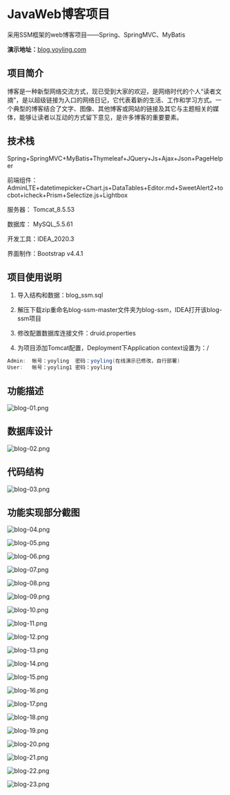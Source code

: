 # JavaWeb博客项目
采用SSM框架的web博客项目——Spring、SpringMVC、MyBatis

**演示地址：**[blog.yoyling.com](https://blog.yoyling.com)



## 项目简介

博客是一种新型网络交流方式，现已受到大家的欢迎，是网络时代的个人“读者文摘”，是以超级链接为入口的网络日记，它代表着新的生活、工作和学习方式。一个典型的博客结合了文字、图像、其他博客或网站的链接及其它与主题相关的媒体，能够让读者以互动的方式留下意见，是许多博客的重要要素。



## 技术栈

Spring+SpringMVC+MyBatis+Thymeleaf+JQuery+Js+Ajax+Json+PageHelper

前端组件：AdminLTE+datetimepicker+Chart.js+DataTables+Editor.md+SweetAlert2+tocbot+icheck+Prism+Selectize.js+Lightbox

服务器： Tomcat_8.5.53

数据库： MySQL_5.5.61

开发工具：IDEA_2020.3

界面制作：Bootstrap v4.4.1



## 项目使用说明

1. 导入结构和数据：blog_ssm.sql

2. 解压下载zip重命名blog-ssm-master文件夹为blog-ssm，IDEA打开该blog-ssm项目

3. 修改配置数据库连接文件：druid.properties

4. 为项目添加Tomcat配置，Deployment下Application context设置为：/

```Java
Admin:	帐号：yoyling	密码：yoyling(在线演示已修改，自行部署)
User:	帐号：yoyling1	密码：yoyling
```



## 功能描述

![blog-01.png](https://cdn.jsdelivr.net/gh/rawchen/JsDelivr/static/blog-ssm/blog-01.png)



## 数据库设计

![blog-02.png](https://cdn.jsdelivr.net/gh/rawchen/JsDelivr/static/blog-ssm/blog-02.png)



## 代码结构

![blog-03.png](https://cdn.jsdelivr.net/gh/rawchen/JsDelivr/static/blog-ssm/blog-03.png)



## 功能实现部分截图

![blog-04.png](https://cdn.jsdelivr.net/gh/rawchen/JsDelivr/static/blog-ssm/blog-04.png)

![blog-05.png](https://cdn.jsdelivr.net/gh/rawchen/JsDelivr/static/blog-ssm/blog-05.png)

![blog-06.png](https://cdn.jsdelivr.net/gh/rawchen/JsDelivr/static/blog-ssm/blog-06.png)

![blog-07.png](https://cdn.jsdelivr.net/gh/rawchen/JsDelivr/static/blog-ssm/blog-07.png)

![blog-08.png](https://cdn.jsdelivr.net/gh/rawchen/JsDelivr/static/blog-ssm/blog-08.png)

![blog-09.png](https://cdn.jsdelivr.net/gh/rawchen/JsDelivr/static/blog-ssm/blog-09.png)

![blog-10.png](https://cdn.jsdelivr.net/gh/rawchen/JsDelivr/static/blog-ssm/blog-10.png)

![blog-11.png](https://cdn.jsdelivr.net/gh/rawchen/JsDelivr/static/blog-ssm/blog-11.png)

![blog-12.png](https://cdn.jsdelivr.net/gh/rawchen/JsDelivr/static/blog-ssm/blog-12.png)

![blog-13.png](https://cdn.jsdelivr.net/gh/rawchen/JsDelivr/static/blog-ssm/blog-13.png)

![blog-14.png](https://cdn.jsdelivr.net/gh/rawchen/JsDelivr/static/blog-ssm/blog-14.png)

![blog-15.png](https://cdn.jsdelivr.net/gh/rawchen/JsDelivr/static/blog-ssm/blog-15.png)

![blog-16.png](https://cdn.jsdelivr.net/gh/rawchen/JsDelivr/static/blog-ssm/blog-16.png)

![blog-17.png](https://cdn.jsdelivr.net/gh/rawchen/JsDelivr/static/blog-ssm/blog-17.png)

![blog-18.png](https://cdn.jsdelivr.net/gh/rawchen/JsDelivr/static/blog-ssm/blog-18.png)

![blog-19.png](https://cdn.jsdelivr.net/gh/rawchen/JsDelivr/static/blog-ssm/blog-19.png)

![blog-20.png](https://cdn.jsdelivr.net/gh/rawchen/JsDelivr/static/blog-ssm/blog-20.png)

![blog-21.png](https://cdn.jsdelivr.net/gh/rawchen/JsDelivr/static/blog-ssm/blog-21.png)

![blog-22.png](https://cdn.jsdelivr.net/gh/rawchen/JsDelivr/static/blog-ssm/blog-22.png)

![blog-23.png](https://cdn.jsdelivr.net/gh/rawchen/JsDelivr/static/blog-ssm/blog-23.png)

